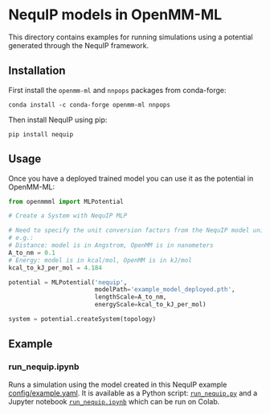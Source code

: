 # NequIP models in OpenMM-ML

This directory contains examples for running simulations using a potential generated through the NequIP framework.

## Installation

First install the `openmm-ml` and `nnpops` packages from conda-forge:

```
conda install -c conda-forge openmm-ml nnpops
```

Then install NequIP using pip:

```
pip install nequip
```

## Usage

Once you have a deployed trained model you can use it as the potential in OpenMM-ML:

```python
from openmmml import MLPotential

# Create a System with NequIP MLP

# Need to specify the unit conversion factors from the NequIP model units to OpenMM units.
# e.g.:
# Distance: model is in Angstrom, OpenMM is in nanometers
A_to_nm = 0.1
# Energy: model is in kcal/mol, OpenMM is in kJ/mol
kcal_to_kJ_per_mol = 4.184

potential = MLPotential('nequip', 
                        modelPath='example_model_deployed.pth',
                        lengthScale=A_to_nm,
                        energyScale=kcal_to_kJ_per_mol)

system = potential.createSystem(topology)
```

## Example

### run_nequip.ipynb
Runs a simulation using the model created in this NequIP example [config/example.yaml](https://github.com/mir-group/nequip/blob/main/configs/example.yaml). It is available as a Python script: [`run_nequip.py`](run_nequip.py) and a Jupyter notebook [`run_nequip.ipynb`](run_nequip.ipynb) which can be run on Colab.
